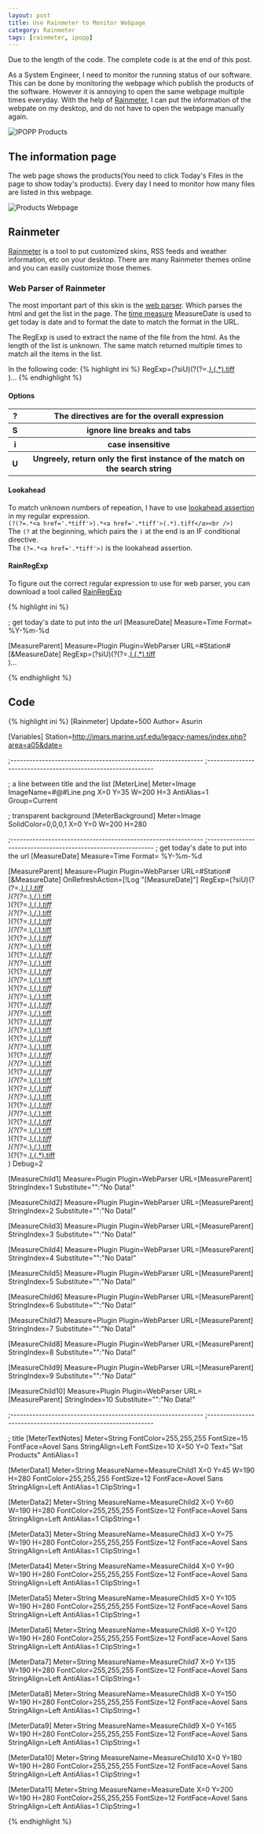 ```yaml
---
layout: post
title: Use Rainmeter to Monitor Webpage
category: Rainmeter
tags: [rainmeter, ipopp]
---
```


<div class="message">
  Due to the length of the code. The complete code is at the end of this post.
</div>


As a System Engineer, I need to monitor the running status of our software.
This can be done by monitoring the webpage which publish the products of the
software. However it is annoying to open the same webpage multiple times
everyday. With the help of [Rainmeter](https://www.rainmeter.net/),
I can put the information of the webpate
on my desktop, and do not have to open the webpage manually again.

![IPOPP Products](/iamges/sat_product_desktop.PNG)

## The information page
<!--break-->
The web page
 shows the products(You need to click Today's Files in the page to show today's
 products). Every day I need to monitor how many files are listed in this
 webpage.

![Products Webpage](/iamges/sat_product_webpage.PNG)

## Rainmeter
[Rainmeter](https://www.rainmeter.net/) is a tool to put customized skins, RSS
feeds and weather information, etc on your desktop. There are many Rainmeter
themes online and you can easily customize those themes.


### Web Parser of Rainmeter

The most important part of this skin is the [web parser](https://docs.rainmeter.net/tips/webparser-lookahead-assertions-in-regexp/).
 Which parses the html
and get the list in the page. The
[time measure](https://docs.rainmeter.net/manual/measures/time/)
MeasureDate is used to get today is date and
to format the date to match the format in the URL.

The RegExp is used to extract the name of the file from the html. As the length
of the list is unknown. The same match returned multiple times to match all the
items in the list.

In the following code:
{% highlight ini %}
RegExp=(?siU)(?(?=.*<a href='.*tiff'>).*<a href='.*tiff'>(.*).tiff</a><br />)...
{% endhighlight  %}

#### Options
<table>
  <tr>
    <th>?</th>
    <th>The directives are for the overall expression </th>
  </tr>
  <tr>
    <th>S</th>
    <th> ignore line breaks and tabs</th>
  </tr>
  <tr>
    <th>i</th>
    <th>case insensitive</th>
  </tr>
  <tr>
    <th>U</th>
    <th>Ungreely, return only the first instance of the match on the search string</th>
  </tr>
</table>

#### Lookahead

To match unknown numbers of repeation, I have to use [lookahead assertion](https://docs.rainmeter.net/tips/webparser-lookahead-assertions-in-regexp/)
 in my
regular expression.  
`(?(?=.*<a href='.*tiff'>).*<a href='.*tiff'>(.*).tiff</a><br />)`  
The `(?` at the beginning, which pairs the `)` at the end is an IF conditional
directive.   
The `(?=.*<a href='.*tiff'>)` is the lookahead assertion.

#### RainRegExp

To figure out the correct regular expression to use for web parser, you can
download a tool called [RainRegExp](https://docs.rainmeter.net/tips/webparser-debugging-regexp/#RainRegExp)

{% highlight ini %}

; get today's date to put into the url
[MeasureDate]
Measure=Time
Format= %Y-%m-%d

[MeasureParent]
Measure=Plugin
Plugin=WebParser
URL=#Station#[&MeasureDate]
RegExp=(?siU)(?(?=.*<a href='.*tiff'>).*<a href='.*tiff'>(.*).tiff</a><br />)...

{% endhighlight  %}


## Code

{% highlight ini %}
[Rainmeter]
Update=500
Author= Asurin

[Variables]
Station=http://imars.marine.usf.edu/legacy-names/index.php?area=a05&date=

;-------------------------------------------------------------
;-------------------------------------------------------------


; a line between title and the list
[MeterLine]
Meter=Image
ImageName=#@#Line.png
X=0
Y=35
W=200
H=3
AntiAlias=1
Group=Current

; transparent background
[MeterBackground]
Meter=Image
SolidColor=0,0,0,1
X=0
Y=0
W=200
H=280

;-------------------------------------------------------------
;-------------------------------------------------------------
; get today's date to put into the url
[MeasureDate]
Measure=Time
Format= %Y-%m-%d

[MeasureParent]
Measure=Plugin
Plugin=WebParser
URL=#Station#[&MeasureDate]
OnRefreshAction=[!Log "[MeasureDate]"]
RegExp=(?siU)(?(?=.*<a href='.*tiff'>).*<a href='.*tiff'>(.*).tiff</a><br />)(?(?=.*<a href='.*tiff'>).*<a href='.*tiff'>(.*).tiff</a><br />)(?(?=.*<a href='.*tiff'>).*<a href='.*tiff'>(.*).tiff</a><br />)(?(?=.*<a href='.*tiff'>).*<a href='.*tiff'>(.*).tiff</a><br />)(?(?=.*<a href='.*tiff'>).*<a href='.*tiff'>(.*).tiff</a><br />)(?(?=.*<a href='.*tiff'>).*<a href='.*tiff'>(.*).tiff</a><br />)(?(?=.*<a href='.*tiff'>).*<a href='.*tiff'>(.*).tiff</a><br />)(?(?=.*<a href='.*tiff'>).*<a href='.*tiff'>(.*).tiff</a><br />)(?(?=.*<a href='.*tiff'>).*<a href='.*tiff'>(.*).tiff</a><br />)(?(?=.*<a href='.*tiff'>).*<a href='.*tiff'>(.*).tiff</a><br />)(?(?=.*<a href='.*tiff'>).*<a href='.*tiff'>(.*).tiff</a><br />)(?(?=.*<a href='.*tiff'>).*<a href='.*tiff'>(.*).tiff</a><br />)(?(?=.*<a href='.*tiff'>).*<a href='.*tiff'>(.*).tiff</a><br />)(?(?=.*<a href='.*tiff'>).*<a href='.*tiff'>(.*).tiff</a><br />)(?(?=.*<a href='.*tiff'>).*<a href='.*tiff'>(.*).tiff</a><br />)(?(?=.*<a href='.*tiff'>).*<a href='.*tiff'>(.*).tiff</a><br />)(?(?=.*<a href='.*tiff'>).*<a href='.*tiff'>(.*).tiff</a><br />)(?(?=.*<a href='.*tiff'>).*<a href='.*tiff'>(.*).tiff</a><br />)(?(?=.*<a href='.*tiff'>).*<a href='.*tiff'>(.*).tiff</a><br />)(?(?=.*<a href='.*tiff'>).*<a href='.*tiff'>(.*).tiff</a><br />)(?(?=.*<a href='.*tiff'>).*<a href='.*tiff'>(.*).tiff</a><br />)(?(?=.*<a href='.*tiff'>).*<a href='.*tiff'>(.*).tiff</a><br />)(?(?=.*<a href='.*tiff'>).*<a href='.*tiff'>(.*).tiff</a><br />)(?(?=.*<a href='.*tiff'>).*<a href='.*tiff'>(.*).tiff</a><br />)(?(?=.*<a href='.*tiff'>).*<a href='.*tiff'>(.*).tiff</a><br />)(?(?=.*<a href='.*tiff'>).*<a href='.*tiff'>(.*).tiff</a><br />)(?(?=.*<a href='.*tiff'>).*<a href='.*tiff'>(.*).tiff</a><br />)(?(?=.*<a href='.*tiff'>).*<a href='.*tiff'>(.*).tiff</a><br />)(?(?=.*<a href='.*tiff'>).*<a href='.*tiff'>(.*).tiff</a><br />)(?(?=.*<a href='.*tiff'>).*<a href='.*tiff'>(.*).tiff</a><br />)(?(?=.*<a href='.*tiff'>).*<a href='.*tiff'>(.*).tiff</a><br />)(?(?=.*<a href='.*tiff'>).*<a href='.*tiff'>(.*).tiff</a><br />)(?(?=.*<a href='.*tiff'>).*<a href='.*tiff'>(.*).tiff</a><br />)
Debug=2

[MeasureChild1]
Measure=Plugin
Plugin=WebParser
URL=[MeasureParent]
StringIndex=1
Substitute="":"No Data!"

[MeasureChild2]
Measure=Plugin
Plugin=WebParser
URL=[MeasureParent]
StringIndex=2
Substitute="":"No Data!"

[MeasureChild3]
Measure=Plugin
Plugin=WebParser
URL=[MeasureParent]
StringIndex=3
Substitute="":"No Data!"

[MeasureChild4]
Measure=Plugin
Plugin=WebParser
URL=[MeasureParent]
StringIndex=4
Substitute="":"No Data!"

[MeasureChild5]
Measure=Plugin
Plugin=WebParser
URL=[MeasureParent]
StringIndex=5
Substitute="":"No Data!"

[MeasureChild6]
Measure=Plugin
Plugin=WebParser
URL=[MeasureParent]
StringIndex=6
Substitute="":"No Data!"

[MeasureChild7]
Measure=Plugin
Plugin=WebParser
URL=[MeasureParent]
StringIndex=7
Substitute="":"No Data!"

[MeasureChild8]
Measure=Plugin
Plugin=WebParser
URL=[MeasureParent]
StringIndex=8
Substitute="":"No Data!"

[MeasureChild9]
Measure=Plugin
Plugin=WebParser
URL=[MeasureParent]
StringIndex=9
Substitute="":"No Data!"

[MeasureChild10]
Measure=Plugin
Plugin=WebParser
URL=[MeasureParent]
StringIndex=10
Substitute="":"No Data!"

;-------------------------------------------------------------
;-------------------------------------------------------------

; title
[MeterTextNotes]
Meter=String
FontColor=255,255,255
FontSize=15
FontFace=Aovel Sans
StringAlign=Left
FontSize=10
X=50
Y=0
Text="Sat Products"
AntiAlias=1

[MeterData1]
Meter=String
MeasureName=MeasureChild1
X=0
Y=45
W=190
H=280
FontColor=255,255,255
FontSize=12
FontFace=Aovel Sans
StringAlign=Left
AntiAlias=1
ClipString=1

[MeterData2]
Meter=String
MeasureName=MeasureChild2
X=0
Y=60
W=190
H=280
FontColor=255,255,255
FontSize=12
FontFace=Aovel Sans
StringAlign=Left
AntiAlias=1
ClipString=1

[MeterData3]
Meter=String
MeasureName=MeasureChild3
X=0
Y=75
W=190
H=280
FontColor=255,255,255
FontSize=12
FontFace=Aovel Sans
StringAlign=Left
AntiAlias=1
ClipString=1

[MeterData4]
Meter=String
MeasureName=MeasureChild4
X=0
Y=90
W=190
H=280
FontColor=255,255,255
FontSize=12
FontFace=Aovel Sans
StringAlign=Left
AntiAlias=1
ClipString=1

[MeterData5]
Meter=String
MeasureName=MeasureChild5
X=0
Y=105
W=190
H=280
FontColor=255,255,255
FontSize=12
FontFace=Aovel Sans
StringAlign=Left
AntiAlias=1
ClipString=1

[MeterData6]
Meter=String
MeasureName=MeasureChild6
X=0
Y=120
W=190
H=280
FontColor=255,255,255
FontSize=12
FontFace=Aovel Sans
StringAlign=Left
AntiAlias=1
ClipString=1

[MeterData7]
Meter=String
MeasureName=MeasureChild7
X=0
Y=135
W=190
H=280
FontColor=255,255,255
FontSize=12
FontFace=Aovel Sans
StringAlign=Left
AntiAlias=1
ClipString=1

[MeterData8]
Meter=String
MeasureName=MeasureChild8
X=0
Y=150
W=190
H=280
FontColor=255,255,255
FontSize=12
FontFace=Aovel Sans
StringAlign=Left
AntiAlias=1
ClipString=1

[MeterData9]
Meter=String
MeasureName=MeasureChild9
X=0
Y=165
W=190
H=280
FontColor=255,255,255
FontSize=12
FontFace=Aovel Sans
StringAlign=Left
AntiAlias=1
ClipString=1

[MeterData10]
Meter=String
MeasureName=MeasureChild10
X=0
Y=180
W=190
H=280
FontColor=255,255,255
FontSize=12
FontFace=Aovel Sans
StringAlign=Left
AntiAlias=1
ClipString=1

[MeterData11]
Meter=String
MeasureName=MeasureDate
X=0
Y=200
W=190
H=280
FontColor=255,255,255
FontSize=12
FontFace=Aovel Sans
StringAlign=Left
AntiAlias=1
ClipString=1


{% endhighlight %}
